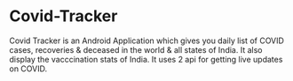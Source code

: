 # Covid-Tracker
Covid Tracker is an Android Application which gives you daily list of COVID cases, recoveries & deceased in the world & all states of India. It also display the vacccination stats of India. It uses 2 api for getting live updates on COVID.

